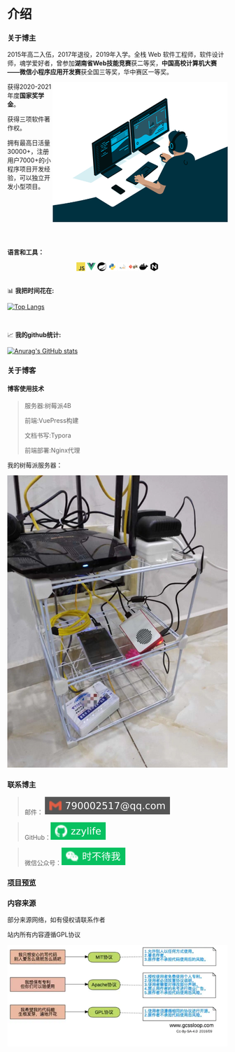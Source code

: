
# 介绍



### 关于博主

2015年高二入伍，2017年退役，2019年入学。全栈 Web  软件工程师，软件设计师，魂学爱好者，曾参加**湖南省Web技能竞赛**获二等奖，**中国高校计算机大赛——微信小程序应用开发赛**获全国三等奖，华中赛区一等奖。

<img align="right" alt="GIF" src="./image/code.gif?raw=true" width="400" height="320" />

获得2020-2021年度**国家奖学金**。

获得三项软件著作权。

拥有最高日活量30000+，注册用户7000+的小程序项目开发经验，可以独立开发小型项目。

<br/>

<br/>

<br/>

<br/>

<br/>

<br/>

**语言和工具：** 

<center>
<code><img height="20" src="./image/javascript.png"></code>
<code><img height="20" src="./image/vue.png"></code>
<code><img height="20" src="./image/spring.svg"></code>
<code><img height="20" src="./image/python.png"></code>
<code><img height="20" src="./image/mysql.png"></code>
<code><img height="20" src="./image/git.png"></code>
<code><img height="20" src="./image/docker.svg"></code>
<code><img height="20" src="./image/nginx.svg"></code>
</center>

<br/>


📊 **我把时间花在:**


[![Top Langs](https://vercel.webarcx.com/api/top-langs/?username=zzy-life&layout=compact)](https://github.com/anuraghazra/github-readme-stats)

<br />

📈 **我的github统计:**

[![Anurag's GitHub stats](https://vercel.webarcx.com/api?username=zzy-life&show_icons=true)](https://github.com/anuraghazra/github-readme-stats)



### 关于博客



####  博客使用技术

> 服务器:树莓派4B
>
> 前端:VuePress构建
>
> 文档书写:Typora
>
> 前端部署:Nginx代理

我的树莓派服务器：

![img](image/image-20220211171338237.png)



### 联系博主


> 邮件： [![Mail](image/-790002517@qq.svg)](mailto:790002517@qq.com)
>

> GitHub：[![GitHub](image/-zzylife-07c160.svg)](https://github.com/zzy-life)
>

> 微信公众号：[![Tencent](image/-时不待我-07c160.svg)](weixin://qr/gh_34bd692a9835)
>

### [项目预览](http://www.webarcx.com)


### 内容来源

部分来源网络，如有侵权请联系作者

站内所有内容遵循GPL协议

![img](image/12830151-ea53cf686936f666.png)

